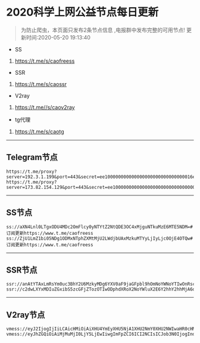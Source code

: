 
# 2020科学上网公益节点每日更新

>为防止爬虫，本页面只发布2条节点信息 ,电报群中发布完整的可用节点!
更新时间:2020-05-20 19:13:40

- SS     
1. https://t.me/s/caofreess
- SSR
1. https://t.me/s/caossr
- V2ray
1. https://t.me//s/caov2ray
- tg代理
1. https://t.me/s/caotg
----------


## Telegram节点

```
https://t.me/proxy?server=192.3.1.199&port=443&secret=ee100000000000000000000000000000016e6f64656a732e6f7267
https://t.me/proxy?server=173.82.154.129&port=443&secret=ee100000000000000000000000000000016e6f64656a732e6f7267
```

----------


## SS节点

```
ss://aXN4Lnl0LTgxODU4MDc2OmFlcy0yNTYtZ2NtQDE3OC4xMjguNTkuMzE6MTE5NDM=#订阅更新https://www.t.me/caofreess
ss://ZjU1LmZ1bi05NDg1ODMxNTphZXMtMjU2LWdjbUAxMzkuMTYyLjIyLjc0OjE4OTQw#订阅更新https://www.t.me/caofreess

```
----------


## SSR节点

```
ssr://anAtYTAxLmRsYm0uc3BhY2U6MzkyMDg6YXV0aF9jaGFpbl9hOmNoYWNoYTIwOnRsczEuMl90aWNrZXRfYXV0aDpRa1JyV0doci8_b2Jmc3BhcmFtPSZwcm90b3BhcmFtPSZyZW1hcmtzPTU1UzE1b3FsNTc2a1FHTmhiM056Y3VhdmotYVhwZWFidE9hV3NBPT0mZ3JvdXA9Nks2aTZaaUY1cHUwNXBhd2FIUjBjSE02THk5M2QzY3VkQzV0WlM5allXOXpjM0k9
ssr://c2dwLXYxMDIuZGxibS5zcGFjZTozOTIwODphdXRoX2NoYWluX2E6Y2hhY2hhMjA6dGxzMS4yX3RpY2tldF9hdXRoOlFrUnJXR2hyLz9vYmZzcGFyYW09JnByb3RvcGFyYW09JnJlbWFya3M9NTVTMTVvcWw1NzZrUUdOaGIzTnpjdWF2ai1hWHBlYWJ0T2FXc0E9PSZncm91cD02SzZpNlppRjVwdTA1cGF3YUhSMGNITTZMeTkzZDNjdWRDNXRaUzlqWVc5emMzST0=

```
----------



## V2ray节点
```
vmess://eyJ2IjogIjIiLCAicHMiOiAiXHU4YmEyXHU5NjA1XHU2NmY0XHU2NWIwaHR0cHM6Ly93d3cudC5tZS9jYW92MnJheSIsICJhZGQiOiAiY2NwaXNkZXZpbC5tbCIsICJwb3J0IjogIjQ0MyIsICJpZCI6ICIzMTA1NGM2MC05ODBjLTExZWEtYTkwZS01NjAwMDJjMzliMjEiLCAiYWlkIjogIjQ2IiwgIm5ldCI6ICJ3cyIsICJ0eXBlIjogIm5vbmUiLCAiaG9zdCI6ICJjY3Bpc2RldmlsLm1sIiwgInBhdGgiOiAiL09jOFpuaVIyLyIsICJ0bHMiOiAidGxzIn0=
vmess://eyJhZGQiOiAiMjMuMjI0LjY5LjEwIiwgImFpZCI6ICI2NCIsICJob3N0IjogInd3dy44NTc1NDE4Lnh5eiIsICJpZCI6ICI0MTgwNDhhZi1hMjkzLTRiOTktOWIwYy05OGNhMzU4MGRkMjMiLCAibmV0IjogIndzIiwgInBhdGgiOiAiL2Zvb3RlcnMiLCAicG9ydCI6ICI0NDMiLCAicHMiOiAiXHU4YmEyXHU5NjA1XHU2NmY0XHU2NWIwaHR0cHM6Ly93d3cudC5tZS9jYW92MnJheSIsICJ0bHMiOiAidGxzIiwgInR5cGUiOiAibm9uZSIsICJ2IjogIjIifQ==

```



